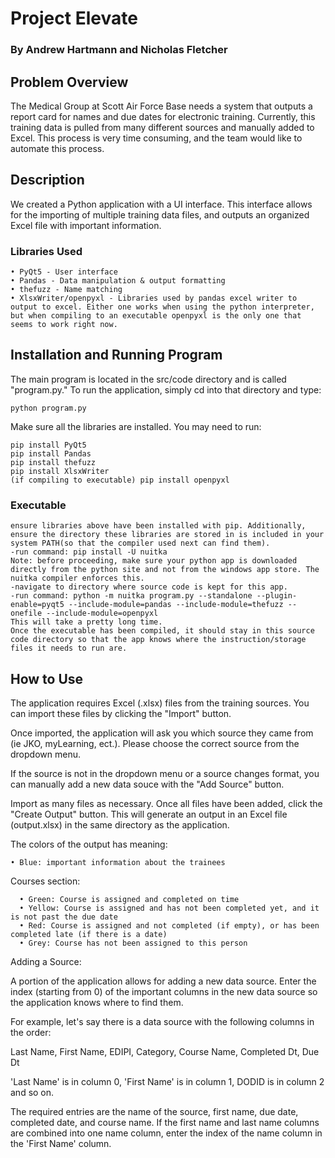 # Project Elevate
### By Andrew Hartmann and Nicholas Fletcher

## Problem Overview

The Medical Group at Scott Air Force Base needs a system that outputs a report card for names and due dates for electronic training. Currently, this training data is pulled from many different sources and manually added to Excel. This process is very time consuming, and the team would like to automate this process.

## Description

We created a Python application with a UI interface. This interface allows for the importing of multiple training data files, and outputs an organized Excel file with important information.

### Libraries Used

    • PyQt5 - User interface
    • Pandas - Data manipulation & output formatting
    • thefuzz - Name matching
    • XlsxWriter/openpyxl - Libraries used by pandas excel writer to output to excel. Either one works when using the python interpreter, but when compiling to an executable openpyxl is the only one that seems to work right now.

## Installation and Running Program

The main program is located in the src/code directory and is called "program.py." To run the application, simply cd into that directory and type:

    python program.py

Make sure all the libraries are installed. You may need to run:

    pip install PyQt5
    pip install Pandas
    pip install thefuzz
    pip install XlsxWriter
    (if compiling to executable) pip install openpyxl

### Executable
    ensure libraries above have been installed with pip. Additionally, ensure the directory these libraries are stored in is included in your system PATH(so that the compiler used next can find them).
    -run command: pip install -U nuitka
    Note: before proceeding, make sure your python app is downloaded directly from the python site and not from the windows app store. The nuitka compiler enforces this.
    -navigate to directory where source code is kept for this app.
    -run command: python -m nuitka program.py --standalone --plugin-enable=pyqt5 --include-module=pandas --include-module=thefuzz --onefile --include-module=openpyxl
    This will take a pretty long time. 
    Once the executable has been compiled, it should stay in this source code directory so that the app knows where the instruction/storage files it needs to run are.
    

## How to Use

The application requires Excel (.xlsx) files from the training sources. You can import these files by clicking the "Import" button. 

Once imported, the application will ask you which source they came from (ie JKO, myLearning, ect.). Please choose the correct source from the dropdown menu. 

If the source is not in the dropdown menu or a source changes format, you can manually add a new data souce with the "Add Source" button.

Import as many files as necessary. Once all files have been added, click the "Create Output" button. This will generate an output in an Excel file (output.xlsx) in the same directory as the application.

The colors of the output has meaning:

    • Blue: important information about the trainees

Courses section:

      • Green: Course is assigned and completed on time
      • Yellow: Course is assigned and has not been completed yet, and it is not past the due date
      • Red: Course is assigned and not completed (if empty), or has been completed late (if there is a date)
      • Grey: Course has not been assigned to this person

Adding a Source:

A portion of the application allows for adding a new data source. Enter the index (starting from 0) of the important columns in the new data source so the application knows where to find them.

For example, let's say there is a data source with the following columns in the order:

Last Name, First Name, EDIPI, Category, Course Name, Completed Dt, Due Dt

'Last Name' is in column 0, 'First Name' is in column 1, DODID is in column 2 and so on.

The required entries are the name of the source, first name, due date, completed date, and course name. If the first name and last name columns are combined into one name column, enter the index of the name column in the 'First Name' column.
